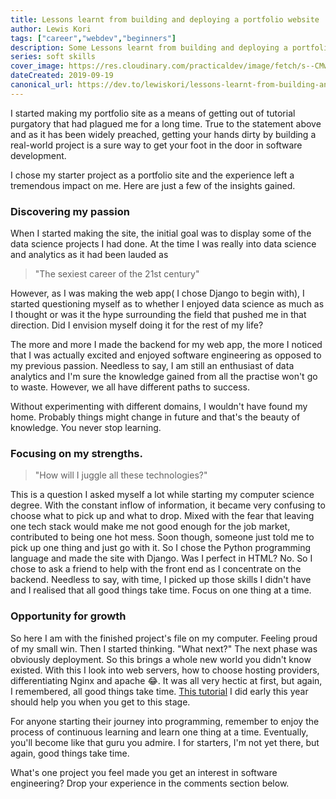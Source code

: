```yaml
---
title: Lessons learnt from building and deploying a portfolio website
author: Lewis Kori
tags: ["career","webdev","beginners"]
description: Some Lessons learnt from building and deploying a portfolio website
series: soft skills
cover_image: https://res.cloudinary.com/practicaldev/image/fetch/s--CMwoL0wf--/c_imagga_scale,f_auto,fl_progressive,h_420,q_auto,w_1000/https://res.cloudinary.com/practicaldev/image/fetch/s--YQ-GjcJI--/c_imagga_scale%2Cf_auto%2Cfl_progressive%2Ch_420%2Cq_auto%2Cw_1000/https://thepracticaldev.s3.amazonaws.com/i/n8gehfipahz8itovcvbc.jpg
dateCreated: 2019-09-19
canonical_url: https://dev.to/lewiskori/lessons-learnt-from-building-and-deploying-a-portfolio-website-563g
---
```


I started making my portfolio site as a means of getting out of tutorial purgatory that had plagued me for a long time. True to the statement above and as it has been widely preached, getting your hands dirty by building a real-world project is a sure way to get your foot in the door in software development.

I chose my starter project as a portfolio site and the experience left a tremendous impact on me. Here are just a few of the insights gained.

### Discovering my passion

When I started making the site, the initial goal was to display some of the data science projects I had done. At the time I was really into data science and analytics as it had been lauded as

>"The sexiest career of the 21st century"

However, as I was making the web app( I chose Django to begin with), I started questioning myself as to whether I enjoyed data science as much as I thought or was it the hype surrounding the field that pushed me in that direction. Did I envision myself doing it for the rest of my life?  

The more and more I made the backend for my web app, the more I noticed that I was actually excited and enjoyed software engineering as opposed to my previous passion. Needless to say, I am still an enthusiast of data analytics and I'm sure the knowledge gained from all the practise won't go to waste. However, we all have different paths to success. 

Without experimenting with different domains, I wouldn't have found my home. Probably things might change in future and that's the beauty of knowledge. You never stop learning.

### Focusing on my strengths.

>"How will I juggle all these technologies?"

This is a question I asked myself a lot while starting my computer science degree. With the constant inflow of information, it became very confusing to choose what to pick up and what to drop. Mixed with the fear that leaving one tech stack would make me not good enough for the job market, contributed to being one hot mess. 
Soon though, someone just told me to pick up one thing and just go with it. So I chose the Python programming language and made the site with Django. Was I perfect in HTML? No. So I chose to ask a friend to help with the front end as I concentrate on the backend. Needless to say, with time, I picked up those skills I didn't have and I realised that all good things take time. Focus on one thing at a time.

### Opportunity for growth

So here I am with the finished project's file on my computer. Feeling proud of my small win. Then I started thinking. "What next?"
The next phase was obviously deployment. So this brings a whole new world you didn't know existed. With this I look into web servers, how to choose hosting providers, differentiating Nginx and apache 😂. It was all very hectic at first, but again, I remembered, all good things take time.
[This tutorial](https://dev.to/lewiskori/deploying-a-python-django-application-using-docker-3d09) I did early this year should help you when you get to this stage.

For anyone starting their journey into programming, remember to enjoy the process of continuous learning and learn one thing at a time. Eventually, you'll become like that guru you admire. I for starters, I'm not yet there, but again, good things take time.

What's one project you feel made you get an interest in software engineering?
Drop your experience in the comments section below.